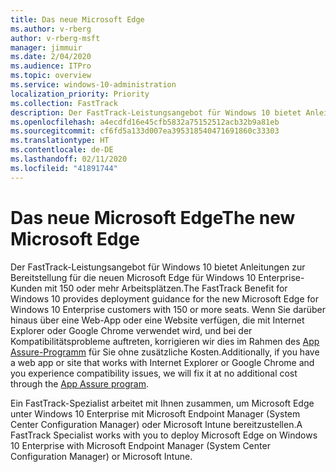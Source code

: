 ```yaml
---
title: Das neue Microsoft Edge
ms.author: v-rberg
author: v-rberg-msft
manager: jimmuir
ms.date: 2/04/2020
ms.audience: ITPro
ms.topic: overview
ms.service: windows-10-administration
localization_priority: Priority
ms.collection: FastTrack
description: Der FastTrack-Leistungsangebot für Windows 10 bietet Anleitungen zur Bereitstellung für die neuen Microsoft Edge für Windows 10 Enterprise-Kunden mit 150 oder mehr Arbeitsplätzen.
ms.openlocfilehash: a4ecdfd16e45cfb5832a75152512acb32b9a81eb
ms.sourcegitcommit: cf6fd5a133d007ea395318540471691860c33303
ms.translationtype: HT
ms.contentlocale: de-DE
ms.lasthandoff: 02/11/2020
ms.locfileid: "41891744"
---
```

# <a name="the-new-microsoft-edge"></a><span data-ttu-id="90114-103">Das neue Microsoft Edge</span><span class="sxs-lookup"><span data-stu-id="90114-103">The new Microsoft Edge</span></span>

<span data-ttu-id="90114-104">Der FastTrack-Leistungsangebot für Windows 10 bietet Anleitungen zur Bereitstellung für die neuen Microsoft Edge für Windows 10 Enterprise-Kunden mit 150 oder mehr Arbeitsplätzen.</span><span class="sxs-lookup"><span data-stu-id="90114-104">The FastTrack Benefit for Windows 10 provides deployment guidance for the new Microsoft Edge for Windows 10 Enterprise customers with 150 or more seats.</span></span> <span data-ttu-id="90114-105">Wenn Sie darüber hinaus über eine Web-App oder eine Website verfügen, die mit Internet Explorer oder Google Chrome verwendet wird, und bei der Kompatibilitätsprobleme auftreten, korrigieren wir dies im Rahmen des [App Assure-Programm](Win-10-app-assure.md) für Sie ohne zusätzliche Kosten.</span><span class="sxs-lookup"><span data-stu-id="90114-105">Additionally, if you have a web app or site that works with Internet Explorer or Google Chrome and you experience compatibility issues, we will fix it at no additional cost through the [App Assure program](Win-10-app-assure.md).</span></span>

<span data-ttu-id="90114-106">Ein FastTrack-Spezialist arbeitet mit Ihnen zusammen, um Microsoft Edge unter Windows 10 Enterprise mit Microsoft Endpoint Manager (System Center Configuration Manager) oder Microsoft Intune bereitzustellen.</span><span class="sxs-lookup"><span data-stu-id="90114-106">A FastTrack Specialist works with you to deploy Microsoft Edge on Windows 10 Enterprise with Microsoft Endpoint Manager (System Center Configuration Manager) or Microsoft Intune.</span></span>
